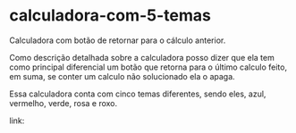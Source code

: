 # calculadora-com-5-temas
Calculadora com botão de retornar para o cálculo anterior.


Como descrição detalhada sobre a calculadora posso dizer que ela tem como principal diferencial um botão que retorna para o último calculo feito, em suma, se conter um calculo não solucionado ela o apaga.

Essa calculadora conta com cinco temas diferentes, sendo eles, azul, vermelho, verde, rosa e roxo.

link: 
